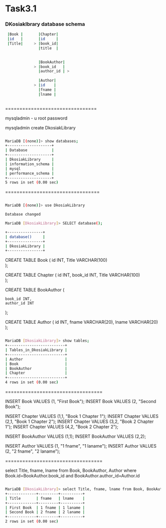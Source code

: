# Task3.1 

### DKosiakIbrary database schema

```sh 
 |Book |       |Chapter| 
 |id   |       |id     |
 |Title|     > |book_id|
               |title  |
    
    
               |BookAuthor|  
             > |book_id   |			
               |author_id | > 
							
			   |Author|				
			 > |id	  |                
			   |fname |
			   |lname |
	
```	
================================

mysqladmin - u root password

mysqladmin create  DkosiakLibrary

```sh

MariaDB [(none)]> show databases;
+--------------------+
| Database           |
+--------------------+
| DkosiakLibrary     |
| information_schema |
| mysql              |
| performance_schema |
+--------------------+
5 rows in set (0.00 sec)

```

=================================

```sh 

MariaDB [(none)]> use DkosiakLibrary

Database changed

MariaDB [DkosiakLibrary]> SELECT database();

+----------------+
| database()     |
+----------------+
| DkosiakLibrary |
+----------------+

```

CREATE TABLE Book
(
    id INT,
    Title VARCHAR(100)    
);

CREATE TABLE Chapter
(
    id INT,
	book_id INT,
    Title VARCHAR(100)    
);

CREATE TABLE BookAuthor
(
    
	book_id INT,
    author_id INT    
);


CREATE TABLE Author
(
    id INT,
    fname VARCHAR(20),
    lname VARCHAR(20)
);

```sh

MariaDB [DkosiakLibrary]> show tables;
+--------------------------+
| Tables_in_DkosiakLibrary |
+--------------------------+
| Author                   |
| Book                     |
| BookAuthor               |
| Chapter                  |
+--------------------------+
4 rows in set (0.00 sec)

```

==================================

INSERT Book VALUES (1, "First Book");
INSERT Book VALUES (2, "Second Book");

INSERT Chapter VALUES (1,1, "Book 1 Chapter 1");
INSERT Chapter VALUES (2,1, "Book 1 Chapter 2");
INSERT Chapter VALUES (3,2, "Book 2 Chapter 1");
INSERT Chapter VALUES (4,2, "Book 2 Chapter 2");

INSERT BookAuthor VALUES (1,1);
INSERT BookAuthor VALUES (2,2);

INSERT Author VALUES (1, "1 fname", "1 laname");
INSERT Author VALUES (2, "2 fname", "2 laname");

==================================

select Title, fname, lname from Book, BookAuthor, Author where Book.id=BookAuthor.book_id and BookAuthor.author_id=Author.id

```sh 

MariaDB [DkosiakLibrary]> select Title, fname, lname from Book, BookAuthor, Author where Book.id=BookAuthor.book_id and BookAuthor.author_id=Author.id;
+-------------+---------+----------+
| Title       | fname   | lname    |
+-------------+---------+----------+
| First Book  | 1 fname | 1 laname |
| Second Book | 2 fname | 2 laname |
+-------------+---------+----------+
2 rows in set (0.00 sec)

```